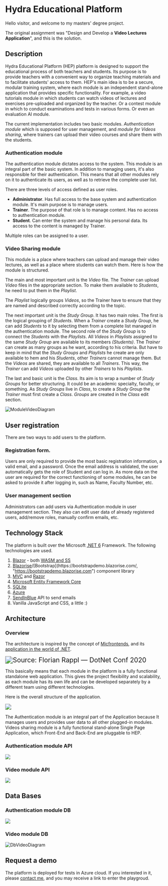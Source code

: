 # Hydra Educational Platform

Hello visitor, and welcome to my masters' degree project. 

Тhe original assignment was "Design and Develop a **Video Lectures Application**", and this is the solution.

## Description

Hydra Educational Platform (HEP) platform is designed to support the educational process of both teachers and students. Its purpose is to provide teachers with a convenient way to organize teaching materials and to facilitate students' access to them.  HEP's main idea is to be a secure, modular training system, where each module is an independent stand-alone application that provides specific functionality. For example, a video tutorials module in which students can watch videos of lectures and exercises pre-uploaded and organized by the teacher. Or a contest  module in which to conduct examinations and tests in various forms. Or even an evaluation AI module. 

The current implementation includes two basic modules. *Authentication module* which is supposed for user management, and *module for Videos sharing*, where trainers can upload their video courses and share them with the students.

### Authentication module

The authentication module dictates access to the system. This module is an integral part of the basic system. In addition to managing users, it's also responsible for their authentication. This means that all other modules rely on it to authenticate its users, as well as to retrieve the complete user list.  

There are three levels of access defined as user roles.

- **Administrator**. Has full access to the base system and authentication module. It's main purpose is to manage users. 
- **Trainer**. The purpose of that role is to manage content. Has no access to authentication module. 
- **Student**. Can enter the system and manage his personal data. Its access to the content is managed by Trainer.

Multiple roles can be assigned to a user.

### Video Sharing module

This module is a place where teachers can upload and manage their video lectures, as well as a place where students can watch them. Here is how the module is structured.

The main and most important unit is the *Video* file. The *Trainer* can upload *Video* files in the appropriate section. To make them available to *Students*, he need to put them in the *Playlist*.

The *Playlist* logically groups *Videos*, so the Trainer have to ensure that they are named and described correctly according to the topic.

The next important unit is the *Study Group*. It has two main roles. The first is the logical grouping of *Students*. When a *Trainer* create a *Study Group*, he can add *Students* to it by selecting them from a complete list managed in the authentication module. The second role of the *Study Group* is to connect the *Students* with the *Playlists*. All *Videos* in *Playlists* assigned to the same *Study Group* are available to its members *(Students)*. The *Trainer* can create as many groups as he want, according to his criteria. But have to keep in mind that the *Study Groups* and *Playlists* he create are only available to hem and his *Students*, other *Trainers* cannot manage them. But the *Videos* are shared, they are available to all *Trainers*. This way, the *Trainer* can add *Videos* uploaded by other *Trainers* to his *Playlists*.

The last and basic unit is the *Class*. Its aim is to wrap a number of *Study Groups* for better structuring. It could be an academic specialty, faculty, or something. Аs *Study Groups* live in *Class*, to create a *Study Group* the *Trainer* must first create a *Class*. *Groups* are created in the *Class* edit section.



![ModuleVideoDiagram](docs/imgreadme/ModuleVideoDiagram.svg)



## User registration

There are two ways to add users to the platform.

### Registration form. 

Users are only required to provide the most basic registration information, a valid email, and a password. Once the email address is validated, the user automatically gets the role of Student and can log in. As more data on the user are required for the correct functioning of some modules, he can be asked to provide it after logging in, such as Name, Faculty Number, etc. 

### User management section

Administrators can add users via Authentication module in user management section. They also can edit user data of already registered users, add/remove roles, manually confirm emails, etc.

## Technology Stack

The platform is built over the Microsoft [.NET 6](https://dotnet.microsoft.com/en-us/download/dotnet/6.0, "https://dotnet.microsoft.com/en-us/download/dotnet/6.0") Framework. The following technologies are used.

1. [Blazor](https://dotnet.microsoft.com/en-us/apps/aspnet/web-apps/blazor, "https://dotnet.microsoft.com/en-us/apps/aspnet/web-apps/blazor") - both [WASM and SS](https://docs.microsoft.com/en-us/aspnet/core/blazor/hosting-models?view=aspnetcore-6.0, "https://docs.microsoft.com/en-us/aspnet/core/blazor/hosting-models?view=aspnetcore-6.0")
2. [Blazorise](https://blazorise.com/, "https://blazorise.com")/[Bootstrap](https://bootstrapdemo.blazorise.com/, "https://bootstrapdemo.blazorise.com") component library
3. [MVC](https://dotnet.microsoft.com/en-us/apps/aspnet/mvc, "https://dotnet.microsoft.com/en-us/apps/aspnet/mvc") and [Razor](https://aspnetcore.readthedocs.io/en/latest/mvc/views/razor.html#, "https://aspnetcore.readthedocs.io/en/latest/mvc/views/razor.html")
4. [Microsoft Entity Framework Core](https://docs.microsoft.com/en-us/ef/core/, "https://docs.microsoft.com/en-us/ef/core") 
5. [SQLite](https://www.sqlite.org, "https://www.sqlite.org")
6. [Azure](https://azure.microsoft.com/, "https://azure.microsoft.com")
7. [SendInBlue](https://www.sendinblue.com/, "https://www.sendinblue.com") API to send emails
7. Vanilla JavaScript and CSS, a little :)

## Architecture

### Overview

The architecture is inspired by the concept of [Micfrontends](https://microfrontends.com/, "https://microfrontends.com"), and its [application in the world of .NET](https://www.codeproject.com/Articles/5287009/Blazor-Hydra-Hosting-Multiple-Blazor-SPAs-on-a-sin). 

<img src="docs/imgreadme/microfrontends-arch1.png" style="zoom:150%;" title="Source: Florian Rappl — DotNet Conf 2020" />

This basically means that each module in the platform is a fully functional standalone web application. This gives the project flexibility and scalability, as each module has its own life and can be developed separately by a different team using different technologies.

Here is the overall structure of the application.



<img src="docs/imgreadme/HEP.drawio.svg" style="zoom:120%;" />



The Authentication module is an integral part of the Application because It manages users and provides user data to all other plugged-in modules.
Videos sharing module is a fully functional stand-alone Single Page Application, which Front-End and Back-End are pluggable to HEP.

### Authentication module API

![](docs/imgreadme/auth-api.png)

### Video module API

![](docs/imgreadme/video-api.png)

## Data Bases

### Authentication module DB

![](docs/imgreadme/DbAuthDiagram.svg)

### Video module DB

![DbVideoDiagram](docs/imgreadme/DbVideoDiagram.svg)

## Request a demo

The platform is deployed for tests in Azure cloud. If you interested in it, please [contact me](https://forms.office.com/r/tHPsQ4yHH1), and you may receive a link to enter the playgroud.

